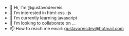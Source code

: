 - 👋 Hi, I’m @gustavodevreis
- 👀 I’m interested in  html-css -js 
- 🌱 I’m currently learning  javascript
- 💞️ I’m looking to collaborate on ...
- 📫 How to reach me  email: gustavoreisdev@hotmail.com 
<!---
gustavodevreis/gustavodevreis is a ✨ special ✨ repository because its `README.md` (this file) appears on your GitHub profile.
You can click the Preview link to take a look at your changes.
--->
